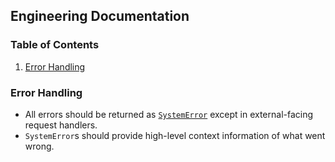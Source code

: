 ## Engineering Documentation
### Table of Contents
1. [Error Handling](#error-handling)


### Error Handling <a name="error-handling" />

- All errors should be returned as [`SystemError`](https://github.dev/gigamono/utilities/blob/main/lib/messages/error.rs#L7-L13) except in external-facing request handlers.
- `SystemError`s should provide high-level context information of what went wrong.

